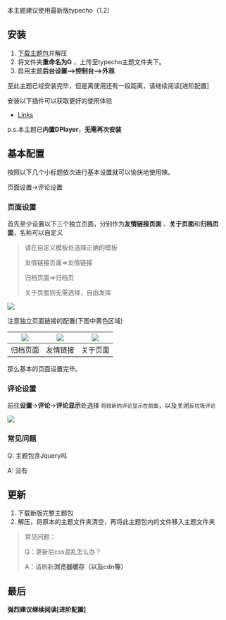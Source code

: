 本主题建议使用最新版typecho（1.2）

## 安装

1. [下载主题包](https://github.com/youranreus/G/releases)并解压
2. 将文件夹**重命名为G** ，上传至typecho主题文件夹下。
3. 启用主题**后台设置—>控制台—>外观**

至此主题已经安装完毕，但是离使用还有一段距离，请继续阅读[进阶配置]

安装以下插件可以获取更好的使用体验

- [Links](http://www.imhan.com/archives/typecho-links/)



p.s.本主题已**内置DPlayer**，**无需再次安装**

## 基本配置

按照以下几个小标题依次进行基本设置就可以愉快地使用辣。

页面设置->评论设置

### 页面设置

首先至少设置以下三个独立页面，分别作为**友情链接页面** 、**关于页面**和**归档页面**，名称可以自定义

> 请在自定义模板处选择正确的模板
>
> 友情链接页面=>友情链接
>
> 归档页面=>归档页
>
> 关于页面则无需选择，自由发挥

![](https://cdn.exia.xyz//img/G_Doc/v3/50.png)

注意独立页面链接的配置(下图中黄色区域)

| ![](https://cdn.exia.xyz//img/G_Doc/v3/51.png) | ![](https://cdn.exia.xyz//img/G_Doc/v3/52.png) | ![](https://cdn.exia.xyz//img/G_Doc/v3/53.png) |
| ---------------------------------------------- | ---------------------------------------------- | ---------------------------------------------- |
| 归档页面                                       | 友情链接                                       | 关于页面                                       |

那么基本的页面设置完毕。



### 评论设置

前往**设置**->**评论**->**评论显示**处选择 `将较新的评论显示在前面`，以及关闭`反垃圾评论`

![](https://cdn.exia.xyz//img/G_Doc/v3/54.png)



### 常见问题

Q: 主题包含Jquery吗

A: 没有



## 更新

1. 下载新版完整主题包
2. 解压，将原本的主题文件夹清空，再将此主题包内的文件移入主题文件夹

> 常见问题：
>
> Q：更新后css混乱怎么办？
>
> A：请刷新**浏览器缓存（以及cdn等）**

## 最后

**强烈建议继续阅读[进阶配置]**